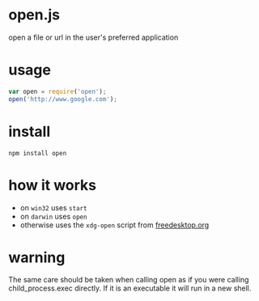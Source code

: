 # open.js

open a file or url in the user's preferred application

# usage

```javascript
var open = require('open');
open('http://www.google.com');
```

# install

    npm install open

# how it works

- on `win32` uses `start`
- on `darwin` uses `open`
- otherwise uses the `xdg-open` script from [freedesktop.org](http://portland.freedesktop.org/xdg-utils-1.0/xdg-open.html
)

# warning

The same care should be taken when calling open as if you were calling child_process.exec directly. If it is an executable it will run in a new shell.
